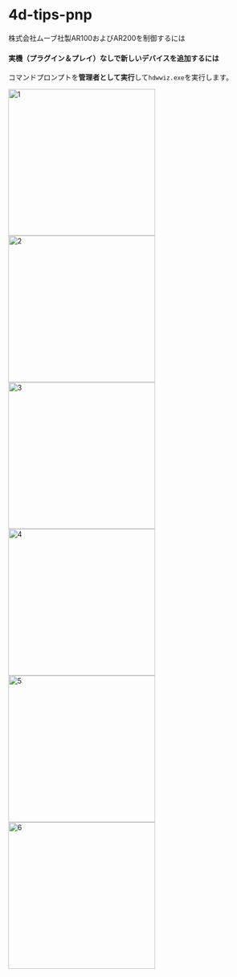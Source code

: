 # 4d-tips-pnp
株式会社ムーブ社製AR100およびAR200を制御するには


#### 実機（プラグイン＆プレイ）なしで新しいデバイスを追加するには

コマンドプロンプトを**管理者として実行**して`hdwwiz.exe`を実行します。

<img width="292" alt="1" src="https://user-images.githubusercontent.com/1725068/127724920-db81af2b-185a-4e4c-9388-3c6a32f7455e.png">
<img width="292" alt="2" src="https://user-images.githubusercontent.com/1725068/127724921-f51ddd3c-4a9c-4e54-bf67-5e127566d7e2.png">
<img width="292" alt="3" src="https://user-images.githubusercontent.com/1725068/127724931-1f80df6a-40a9-4116-b9bf-6f2baa3af675.png">
<img width="292" alt="4" src="https://user-images.githubusercontent.com/1725068/127724933-4482f885-925d-4da8-b30b-4b08cc94359c.png">
<img width="292" alt="5" src="https://user-images.githubusercontent.com/1725068/127724941-02d319cf-bd92-4e9e-9159-edf597e81388.png">
<img width="292" alt="6" src="https://user-images.githubusercontent.com/1725068/127724944-d400301c-00e6-4895-8ba5-7c811a365a73.png">
